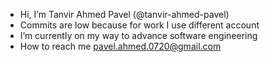 - Hi, I’m Tanvir Ahmed Pavel (@tanvir-ahmed-pavel)
- Commits are low because for work I use different account
- I’m currently on my way to advance software engineering
- How to reach me pavel.ahmed.0720@gmail.com

<!---
tanvir-ahmed-pavel/tanvir-ahmed-pavel is a ✨ special ✨ repository because its `README.md` (this file) appears on your GitHub profile.
You can click the Preview link to take a look at your changes.
--->
